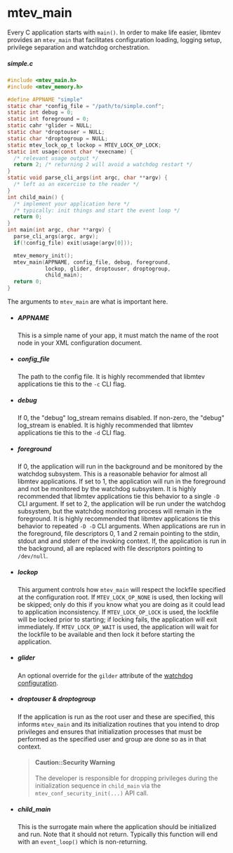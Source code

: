 # mtev_main

Every C application starts with `main()`.  In order to make life easier, libmtev provides an `mtev_main` that
facilitates configuration loading, logging setup, privilege separation and watchdog orchestration.

##### simple.c
```c
#include <mtev_main.h>
#include <mtev_memory.h>

#define APPNAME "simple"
static char *config_file = "/path/to/simple.conf";
static int debug = 0;
static int foreground = 0;
static cahr *glider = NULL;
static char *droptouser = NULL;
static char *droptogroup = NULL;
static mtev_lock_op_t lockop = MTEV_LOCK_OP_LOCK;
static int usage(const char *execname) {
  /* relevant usage output */
  return 2; /* returning 2 will avoid a watchdog restart */
}
static void parse_cli_args(int argc, char **argv) {
  /* left as an excercise to the reader */
}
int child_main() {
  /* implement your application here */
  /* typically: init things and start the event loop */
  return 0;
}
int main(int argc, char **argv) {
  parse_cli_args(argc, argv);
  if(!config_file) exit(usage(argv[0]));

  mtev_memory_init();
  mtev_main(APPNAME, config_file, debug, foreground,
            lockop, glider, droptouser, droptogroup,
            child_main);
  return 0;
}
```

The arguments to `mtev_main` are what is important here.

 * ##### APPNAME

   This is a simple name of your app, it must match the name of the root node in your XML configuration document.

 * ##### config_file

   The path to the config file. It is highly recommended that libmtev applications tie this to the `-c` CLI flag.

 * ##### debug

   If 0, the "debug" log_stream remains disabled.  If non-zero, the "debug" log_stream is enabled. It is highly recommended
   that libmtev applications tie this to the `-d` CLI flag.

 * ##### foreground

   If 0, the application will run in the background and be monitored by the watchdog subsystem.  This is a reasonable
   behavior for almost all libmtev applications.  If set to 1, the application will run in the foreground and not be
   monitored by the watchdog subsystem.  It is highly recommended that libmtev applications tie this behavior to a single `-D`
   CLI argument.  If set to 2, the application will be run under the watchdog subsystem, but the watchdog monitoring process will remain in the foreground.  It is highly recommended that libmtev applications tie this behavior to repeated `-D -D` CLI arguments.
   When applications are run in the foreground, file descriptors 0, 1 and 2 remain pointing to the stdin, stdout and and stderr
   of the invoking context.  If, the application is run in the background, all are replaced with file descriptors pointing to `/dev/null`.

 * ##### lockop

   This argument controls how `mtev_main` will respect the lockfile specified at the configuration root.  If `MTEV_LOCK_OP_NONE` is
   used, then locking will be skipped; only do this if you know what you are doing as it could lead to application inconsistency.
   If `MTEV_LOCK_OP_LOCK` is used, the lockfile will be locked prior to starting; if locking fails, the application will exit immediately.
   If `MTEV_LOCK_OP_WAIT` is used, the application will wait for the lockfile to be available and then lock it before starting the application.

 * ##### glider

   An optional override for the `gilder` attribute of the [watchdog configuration](../config/watchdog.md).

 * ##### droptouser & droptogroup

   If the application is run as the root user and these are specified, this informs `mtev_main` and its
   initialization routines that you intend to drop privileges and ensures that initialization processes
   that must be performed as the specified user and group are done so as in that context.

   > #### Caution::Security Warning
   > The developer is responsible for dropping privileges during the initialization sequence in
   > `child_main` via the `mtev_conf_security_init(...)` API call.

 * ##### child_main

   This is the surrogate main where the application should be initialized and run.  Note that it should
   not return.  Typically this function will end with an `event_loop()` which is non-returning.
